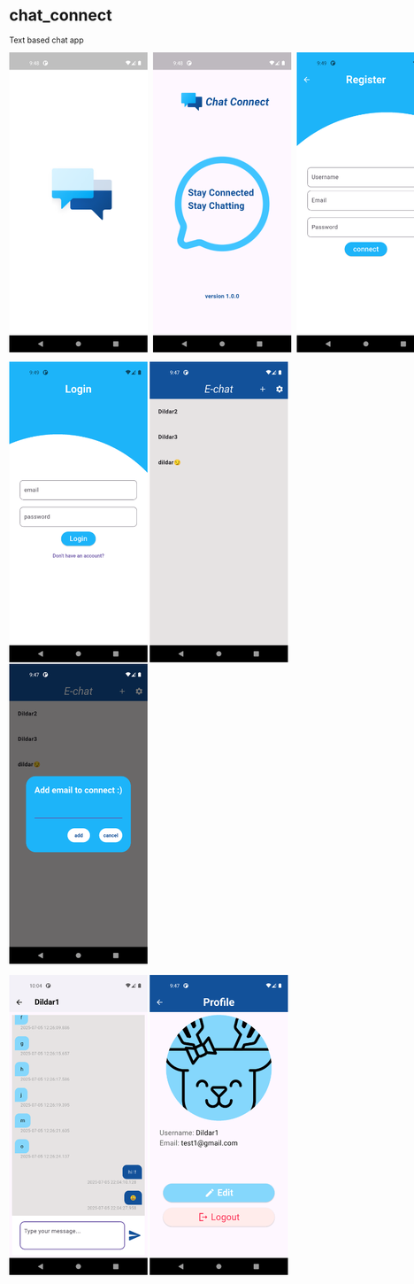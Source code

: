 # chat_connect

Text based chat app

<div style="display: flex; gap: 10px;">
  <img src="demo/d1.png" width="250"/>
  <img src="demo/d2.png" width="250"/>
  <img src="demo/d4.png" width="250"/>
</div>
</br>
<div>
  <img src="demo/d3.png" width="250"/>
  <img src="demo/d5.png" width="250"/>
  <img src="demo/d6.png" width="250"/>
</div>
</br>
<div>
  <img src="demo/d7.png" width="250"/>
  <img src="demo/d8.png" width="250"/>
</div>
